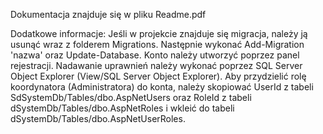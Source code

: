 Dokumentacja znajduje się w pliku Readme.pdf

Dodatkowe informacje:
Jeśli w projekcie znajduje się migracja, należy ją usunąć wraz z folderem Migrations. Następnie wykonać Add-Migration 'nazwa' oraz Update-Database.
Konto należy utworzyć poprzez panel rejestracji.
Nadawanie uprawnień należy wykonać poprzez SQL Server Object Explorer (View/SQL Server Object Explorer).
Aby przydzielić rolę koordynatora (Administratora) do konta, należy skopiować  UserId z tabeli SdSystemDb/Tables/dbo.AspNetUsers oraz RoleId z tabeli dSystemDb/Tables/dbo.AspNetRoles i wkleić do tabeli dSystemDb/Tables/dbo.AspNetUserRoles.

